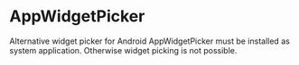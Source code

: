 # AppWidgetPicker
Alternative widget picker for Android
AppWidgetPicker must be installed as system application. Otherwise widget picking is not possible.
